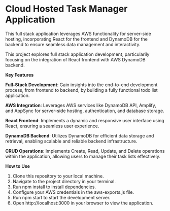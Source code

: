 # Cloud Hosted Task Manager Application


This full stack application leverages AWS functionality for server-side hosting, incorporating React for the frontend and DynamoDB for the backend to ensure seamless data management and interactivity.

This project explores full stack application development, particularily focusing on the integration of React frontend with AWS DynamoDB backend. 


**Key Features**


**Full-Stack Development**: Gain insights into the end-to-end development process, from frontend to backend, by building a fully functional todo list application.

**AWS Integration**: Leverages AWS services like DynamoDB API, Amplify, and AppSync for server-side hosting, authentication, and database storage.

**React Frontend**: Implements a dynamic and responsive user interface using React, ensuring a seamless user experience.

**DynamoDB Backend**: Utilizes DynamoDB for efficient data storage and retrieval, enabling scalable and reliable backend infrastructure.

**CRUD Operations**: Implements Create, Read, Update, and Delete operations within the application, allowing users to manage their task lists effectively.

**How to Use**


1. Clone this repository to your local machine.
2. Navigate to the project directory in your terminal.
3. Run npm install to install dependencies.
4. Configure your AWS credentials in the aws-exports.js file.
5. Run npm start to start the development server.
6. Open http://localhost:3000 in your browser to view the application.
